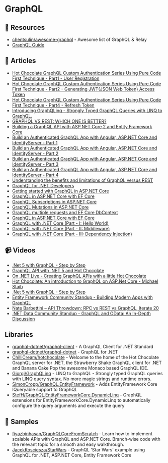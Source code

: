 # GraphQL

## 📘 Resources
- [chentsulin/awesome-graphql](https://github.com/chentsulin/awesome-graphql) - Awesome list of GraphQL & Relay
- [GraphQL Guide](https://blog.graphql.guide)
## 📝 Articles

- [Hot Chocolate GraphQL Custom Authentication Series Using Pure Code First Technique - Part1 - User Registration](https://www.learmoreseekmore.com/2021/03/part1-hotchocolate-graphql-custom-authentication-series-using-pure-code-first-technique-user-registration.html)
- [Hot Chocolate GraphQL Custom Authentication Series Using Pure Code First Technique - Part2 - Generating JWT(JSON Web Token) Access Token](https://www.learmoreseekmore.com/2021/03/part-2-hotchocolate-graphql-custom-authentication-series-using-purecodefirst-generating-jwt-access-token.html)
- [Hot Chocolate GraphQL Custom Authentication Series Using Pure Code First Technique - Part4 - Refresh Token](https://www.learmoreseekmore.com/2021/03/part4-hotchocolate-graphql-custom-authentication-series-using-purecodefirst-refresh-token.html)
- [Introducing GraphQLinq - Strongly Typed GraphQL Queries with LINQ to GraphQL.](https://www.giorgi.dev/dotnet/introducing-graphqlinq-strongly-typed-graphql-queries-with-linq-to-graphql/)
- [GRAPHQL VS REST: WHICH ONE IS BETTER?](https://www.imaginarycloud.com/blog/graphql-vs-rest/)
- [Building a GraphQL API with ASP.NET Core 2 and Entity Framework Core](https://fullstackmark.com/post/17/building-a-graphql-api-with-aspnet-core-2-and-entity-framework-core)
- [Build an Authenticated GraphQL App with Angular, ASP.NET Core and IdentityServer - Part 1](https://fullstackmark.com/post/22/build-an-authenticated-graphql-app-with-angular-aspnet-core-and-identityserver-part-1)
- [Build an Authenticated GraphQL App with Angular, ASP.NET Core and IdentityServer - Part 2](https://fullstackmark.com/post/23/build-an-authenticated-graphql-app-with-angular-aspnet-core-and-identityserver-part-2)
- [Build an Authenticated GraphQL App with Angular, ASP.NET Core and IdentityServer - Part 3](https://fullstackmark.com/post/24/build-an-authenticated-graphql-app-with-angular-aspnet-core-and-identityserver-part-3)
- [Build an Authenticated GraphQL App with Angular, ASP.NET Core and IdentityServer - Part 4](https://fullstackmark.com/post/25/build-an-authenticated-graphql-app-with-angular-aspnet-core-and-identityserver-part-4)
- [Understanding the benefits and limitations of GraphQL versus REST](https://blog.mia-platform.eu/en/understanding-the-benefits-and-limitations-of-graphql-versus-rest-api)
- [GraphQL for .NET Developers](https://blog.jeremylikness.com/blog/graphql-for-dotnet-developers/)
- [Getting started with GraphQL in ASP.NET Core](https://dotnetthoughts.net/getting-started-with-graphql-aspnetcore/)
- [GraphQL in ASP.NET Core with EF Core](https://dotnetthoughts.net/graphql-in-aspnetcore-with-efcore/)
- [GraphQL Subscriptions in ASP.NET Core](https://dotnetthoughts.net/graphql-subscription-in-aspnetcore/)
- [GraphQL Mutations in ASP.NET Core](https://dotnetthoughts.net/graphql-mutations-in-aspnetcore/)
- [GraphQL multiple requests and EF Core DbContext](https://dotnetthoughts.net/graphql-multiple-operations-and-efcore/)
- [GraphQL in ASP.NET Core with EF Core](https://dotnetthoughts.net/graphql-in-aspnetcore-with-efcore/)
- [GraphQL with .NET Core (Part - I: Hello World)](https://fiyazhasan.me/graphql-with-net-core-part-i/)
- [GraphQL with .NET Core (Part - II: Middleware)](https://fiyazhasan.me/graphql-with-net-core-part-ii-middleware/)
- [GraphQL with .NET Core (Part - III: Dependency Injection)](https://fiyazhasan.me/graphql-with-net-core-part-iii-dependency-injection/)
## 📹 Videos
- [.Net 5 with GraphQL - Step by Step](https://www.youtube.com/watch?v=IoLtrxw98So&t=2623s)
- [GraphQL API with .NET 5 and Hot Chocolate](https://www.youtube.com/watch?v=HuN94qNwQmM)
- [On .NET Live - Creating GraphQL APIs with a little Hot Chocolate](https://www.youtube.com/watch?v=LfPc0sitoR4)
- [Hot Chocolate: An introduction to GraphQL on ASP.Net Core - Michael Staib](https://www.youtube.com/watch?v=x7oYYLgZgtY)
- [.Net 5 with GraphQL - Step by Step](https://www.youtube.com/watch?v=IoLtrxw98So)
- [Entity Framework Community Standup - Building Modern Apps with GraphQL](https://www.youtube.com/watch?v=4k3WzW2ZdXs)
- [Nate Barbettini – API Throwdown: RPC vs REST vs GraphQL, Iterate 20](https://www.youtube.com/watch?v=IvsANO0qZEg)
- [.NET Data Community Standup - GraphQL and OData: An In-Depth Discussion](https://www.youtube.com/watch?v=t7nkdORzed4)
## Libraries
- [graphql-dotnet/graphql-client](https://github.com/graphql-dotnet/graphql-client) - A GraphQL Client for .NET Standard
- [graphql-dotnet/graphql-dotnet](https://github.com/graphql-dotnet/graphql-dotnet) - GraphQL for .NET
- [ChilliCream/hotchocolate](https://github.com/ChilliCream/hotchocolate) - Welcome to the home of the Hot Chocolate GraphQL server for .NET, the Strawberry Shake GraphQL client for .NET and Banana Cake Pop the awesome Monaco based GraphQL IDE.
- [Giorgi/GraphQLinq](https://github.com/Giorgi/GraphQLinq/) - LINQ to GraphQL - Strongly typed GraphQL queries with LINQ query syntax. No more magic strings and runtime errors.
- [SimonCropp/GraphQL.EntityFramework](https://github.com/SimonCropp/GraphQL.EntityFramework) - Adds EntityFramework Core IQueryable support to GraphQL
- [StefH/GraphQL.EntityFrameworkCore.DynamicLinq](https://github.com/StefH/GraphQL.EntityFrameworkCore.DynamicLinq) - GraphQL extensions for EntityFrameworkCore.DynamicLinq to automatically configure the query arguments and execute the query
## 🚀 Samples
- [fiyazbinhasan/GraphQLCoreFromScratch](https://github.com/fiyazbinhasan/GraphQLCoreFromScratch) - Learn how to implement scalable APIs with GraphQL and ASP.NET Core. Branch-wise code with the relevant topic for a smooth and easy walkthrough.
- [JacekKosciesza/StarWars](https://github.com/JacekKosciesza/StarWars) - GraphQL 'Star Wars' example using GraphQL for .NET, ASP.NET Core, Entity Framework Core


